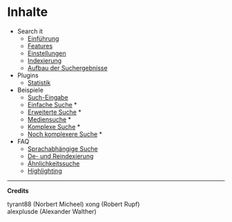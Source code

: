 # Inhalte

- Search it
	- [Einführung](search_it-intro.md)
	- [Features](search_it-features.md)
	- [Einstellungen](search_it-settings.md)
	- [Indexierung](search_it-index.md)
	- [Aufbau der Suchergebnisse](search_it-result.md)
- Plugins
	- [Statistik](plugin-stats.md)
- Beispiele
	- [Such-Eingabe](module-form.md)
	- [Einfache Suche](module-simple.md) *
	- [Erweiterte Suche](module-enhanced.md) *
	- [Mediensuche](module-media_search.md) *
	- [Komplexe Suche](module-complex.md) *
	- [Noch komplexere Suche](modul-more_enhanced.md) *
- FAQ
	- [Sprachabhängige Suche](howto-languages.md)
	- [De- und Reindexierung](howto-reindex.md)
	- [Ähnlichkeitssuche](howto-simsearch.md)
	- [Highlighting](howto-highlighting.md)
	
---

**Credits**

tyrant88 (Norbert Micheel)
xong (Robert Rupf)  
alexplusde (Alexander Walther)  

